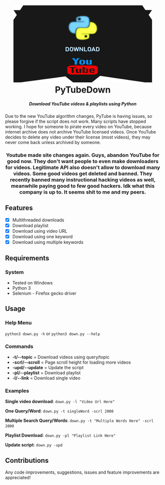 <h1 align="center">
	<br>
	<img src="https://raw.githubusercontent.com/ProHackTech/PyTubeDown/master/logo.png" alt="PyTubeDown Logo" width="450" height="250">
	<br>
	PyTubeDown
</h1>

<h5 align="center">
	Download YouTube videos & playlists using Python
</h5>

Due to the new YouTube algorithm changes, PyTube is having issues, so please forgive if the script does not work. Many scripts have stopped working. I hope for someone to pirate every video on YouTube, because internet archive does not archive YouTube licensed videos. Once YouTube decides to delete any video under their license (most videos), they may never come back unless archived by someone.

<h3 align="center">
	Youtube made site changes again. Guys, abandon YouTube for good now. They don't want people to even make downloaders for videos. Legitimate API also doesn't allow to download many videos. Some good videos get deleted and banned. They recently banned many instructional hacking videos as well, meanwhile paying good to few good hackers. Idk what this company is up to. It seems shit to me and my peers.
</h3>

## Features
- [x] Multithreaded downloads
- [x] Download playlist
- [x] Download using video URL
- [x] Download using one keyword
- [x] Download using multiple keywords

## Requirements

### System
- Tested on Windows
- Python 3
- Selenium - Firefox gecko driver

## Usage

### Help Menu
`python3 down.py -h` or `python3 down.py --help`

### Commands

- **-t/--topic** = Download videos using query/topic
- **-scrl/--scroll** = Page scroll height for loading more videos
- **-upd/--update** = Update the script
- **-pl/--playlist** = Download playlist
- **-l/--link** = Download single video

### Examples

**Single video download**: `down.py -l "Video Url Here"`

**One Query/Word**: `down.py -t singleWord -scrl 2000`

**Multiple Search Query/Words**: `down.py -t "Multiple Words Here" -scrl 2000`

**Playlist Download**: `down.py -pl "Playlist Link Here"`

**Update script**: `down.py -upd`

## Contributions
Any code improvements, suggestions, issues and feature improvements are appreciated!

